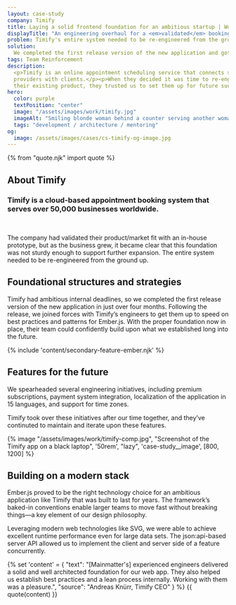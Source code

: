 ```yaml
---
layout: case-study
company: Timify
title: Laying a solid frontend foundation for an ambitious startup | Work
displayTitle: "An engineering overhaul for a <em>validated</em> booking system"
problem: Timify's entire system needed to be re-engineered from the ground up.
solution:
  We completed the first release version of the new application and got them up to speed on best practices and patterns for Ember.js
tags: Team Reinforcement
description:
  <p>Timify is an online appointment scheduling service that connects service
  providers with clients.</p><p>When they decided it was time to re-engineer
  their existing product, they trusted us to set them up for future success.</p>
hero:
  color: purple
  textPosition: "center"
  image: "/assets/images/work/timify.jpg"
  imageAlt: "Smiling blonde woman behind a counter serving another woman"
  tags: "development / architecture / mentoring"
og:
  image: /assets/images/cases/cs-timify-og-image.jpg
---
```


{% from "quote.njk" import quote %}

<div class="case-study__section">
  <h2 class="case-study__heading h5">About Timify</h2>
  <div class="case-study__text">
    <h3 class="h4">Timify is a cloud-based appointment booking system that serves over 50,000 businesses worldwide.</h3><br>
    <p>The company had validated their product/market fit with an in-house prototype, but as the business grew, it became clear that this foundation was not sturdy enough to support further expansion. The entire system needed to be re-engineered from the ground up.</p>
  </div>
</div>

<div class="case-study__section">
  <h2 class="case-study__heading h5">Foundational structures and strategies</h2>
  <div class="case-study__text">
    <p>Timify had ambitious internal deadlines, so we completed the first release version of the new application in just over four months. Following the release, we joined forces with Timify’s engineers to get them up to speed on best practices and patterns for Ember.js. With the proper foundation now in place, their team could confidently build upon what we established long into the future.</p>
  </div>
</div>

{% include 'content/secondary-feature-ember.njk' %}

<div class="case-study__section">
  <h2 class="case-study__heading h5">Features for the future</h2>
  <div class="case-study__text">
    <p>We spearheaded several engineering initiatives, including premium subscriptions, payment system integration, localization of the application in 15 languages, and support for time zones.</p>
    <p>Timify took over these initiatives after our time together, and they’ve continuted to maintain and iterate upon these features.</p>
  </div>
</div>

<div class="case-study__image-wrapper">
  {% image "/assets/images/work/timify-comp.jpg", "Screenshot of the Timify app on a black laptop", '50rem', "lazy", 'case-study__image', [800, 1200] %}
</div>

<div class="case-study__section">
  <h2 class="case-study__heading h5">Building on a modern stack</h2>
  <div class="case-study__text">
    <p>Ember.js proved to be the right technology choice for an ambitious application like Timify that was built to last for years. The framework’s baked-in conventions enable larger teams to move fast without breaking things—a key element of our design philosophy.</p>
    <p>Leveraging modern web technologies like SVG, we were able to achieve excellent runtime performance even for large data sets. The json:api-based server API allowed us to implement the client and server side of a feature concurrently.</p>
  </div>
</div>

{% set 'content' = {
  "text": "[Mainmatter's] experienced engineers delivered a solid and well architected foundation for our web app. They also helped us establish best practices and a lean process internally. Working with them was a pleasure.",
  "source": "Andreas Knürr, Timify CEO"
} %} {{ quote(content) }}
